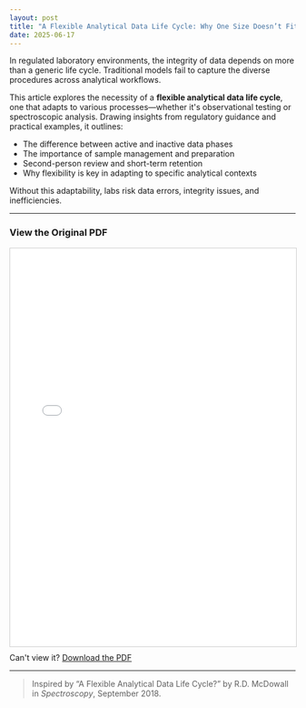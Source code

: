 ```yaml
---
layout: post
title: "A Flexible Analytical Data Life Cycle: Why One Size Doesn’t Fit All"
date: 2025-06-17
---
```


In regulated laboratory environments, the integrity of data depends on more than a generic life cycle. Traditional models fail to capture the diverse procedures across analytical workflows.

This article explores the necessity of a **flexible analytical data life cycle**, one that adapts to various processes—whether it's observational testing or spectroscopic analysis. Drawing insights from regulatory guidance and practical examples, it outlines:

- The difference between active and inactive data phases  
- The importance of sample management and preparation  
- Second-person review and short-term retention  
- Why flexibility is key in adapting to specific analytical contexts

Without this adaptability, labs risk data errors, integrity issues, and inefficiencies.

---

###  View the Original PDF

<iframe src="/assets/pdfs/2025-06-17-flexible-analytical-life-cycle.pdf" width="100%" height="700px" style="border: 1px solid #ccc;"></iframe>

<p style="margin-top: 10px;">
     Can't view it? <a href="/assets/pdfs/2025-06-17-flexible-analytical-life-cycle.pdf" target="_blank">Download the PDF</a>
</p>

---

>  Inspired by “A Flexible Analytical Data Life Cycle?” by R.D. McDowall in *Spectroscopy*, September 2018.
